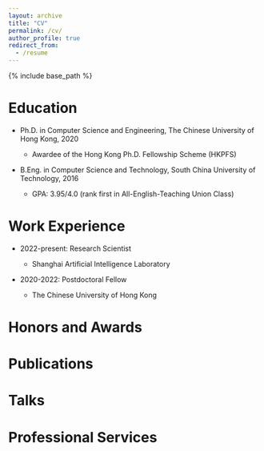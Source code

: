 ```yaml
---
layout: archive
title: "CV"
permalink: /cv/
author_profile: true
redirect_from:
  - /resume
---
```


{% include base_path %}

Education
======
* Ph.D. in Computer Science and Engineering, The Chinese University of Hong Kong, 2020
  * Awardee of the Hong Kong Ph.D. Fellowship Scheme (HKPFS)
    
* B.Eng. in Computer Science and Technology, South China University of Technology, 2016
  * GPA: 3.95/4.0 (rank first in All-English-Teaching Union Class)

Work Experience
======
* 2022-present: Research Scientist
  * Shanghai Artificial Intelligence Laboratory

* 2020-2022: Postdoctoral Fellow
  * The Chinese University of Hong Kong
  
Honors and Awards
======


Publications
======

  
Talks
======

  
Professional Services
======

